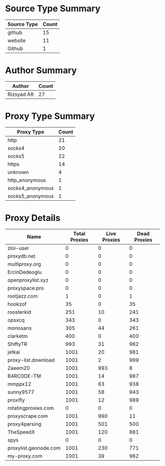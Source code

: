 # Source Type Summary

| Source Type | Count |
|-------------|-------|
| github | 15 |
| website | 11 |
| Github | 1 |


# Author Summary

| Author | Count |
|--------|-------|
| Rizsyad AR | 27 |


# Proxy Type Summary

| Proxy Type | Count |
|------------|-------|
| http | 21 |
| socks4 | 20 |
| socks5 | 22 |
| https | 14 |
| unknown | 4 |
| http_anonymous | 1 |
| socks4_anonymous | 1 |
| socks5_anonymous | 1 |


# Proxy Details

| Name | Total Proxies | Live Proxies | Dead Proxies |
|------|---------------|--------------|---------------|
| zloi-user | 0 | 0 | 0 |
| proxydb.net | 0 | 0 | 0 |
| multiproxy.org | 0 | 0 | 0 |
| ErcinDedeoglu | 0 | 0 | 0 |
| openproxylist.xyz | 0 | 0 | 0 |
| proxyspace.pro | 0 | 0 | 0 |
| rootjazz.com | 1 | 0 | 1 |
| hookzof | 35 | 0 | 35 |
| roosterkid | 251 | 10 | 241 |
| opsxcq | 343 | 0 | 343 |
| monosans | 305 | 44 | 261 |
| clarketm | 400 | 0 | 400 |
| ShiftyTR | 993 | 31 | 962 |
| jetkai | 1001 | 20 | 981 |
| proxy-list.download | 1001 | 2 | 999 |
| Zaeem20 | 1001 | 993 | 8 |
| B4RC0DE-TM | 1001 | 14 | 987 |
| mmppx12 | 1001 | 63 | 938 |
| sunny9577 | 1001 | 58 | 943 |
| proxifly | 1001 | 12 | 989 |
| rotatingproxies.com | 0 | 0 | 0 |
| proxyscrape.com | 1001 | 990 | 11 |
| proxy4parsing | 1001 | 501 | 500 |
| TheSpeedX | 1001 | 120 | 881 |
| spys | 0 | 0 | 0 |
| proxylist.geonode.com | 1001 | 230 | 771 |
| my-proxy.com | 1001 | 39 | 962 |
